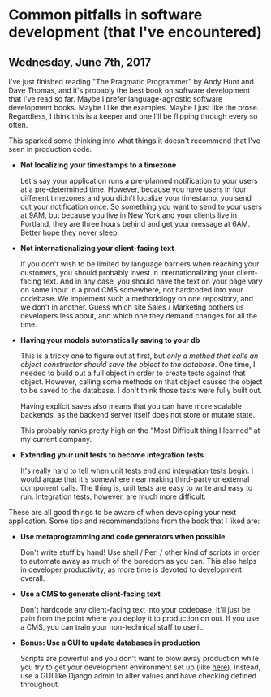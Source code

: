 # Common pitfalls in software development (that I've encountered)

## Wednesday, June 7th, 2017

I've just finished reading "The Pragmatic Programmer" by Andy Hunt and Dave Thomas, and it's probably the best book on software development that I've read so far. Maybe I prefer language-agnostic software development books. Maybe I like the examples. Maybe I just like the prose. Regardless, I think this is a keeper and one I'll be flipping through every so often.

This sparked some thinking into what things it doesn't recommend that I've seen in production code.

- **Not localizing your timestamps to a timezone**

  Let's say your application runs a pre-planned notification to your users at a pre-determined time. However, because you have users in four different timezones and you didn't localize your timestamp, you send out your notification once. So something you want to send to your users at 9AM, but because you live in New York and your clients live in Portland, they are three hours behind and get your message at 6AM. Better hope they never sleep.

- **Not internationalizing your client-facing text**

  If you don't wish to be limited by language barriers when reaching your customers, you should probably invest in internationalizing your client-facing text. And in any case, you should have the text on your page vary on some input in a prod CMS somewhere, not hardcoded into your codebase. We implement such a methodology on one repository, and we don't in another. Guess which site Sales / Marketing bothers us developers less about, and which one they demand changes for all the time.

- **Having your models automatically saving to your db**

  This is a tricky one to figure out at first, but *only a method that calls an object constructor should save the object to the database*. One time, I needed to build out a full object in order to create tests against that object. However, calling some methods on that object caused the object to be saved to the database. I don't think those tests were fully built out.

  Having explicit saves also means that you can have more scalable backends, as the backend server itself does not store or mutate state.

  This probably ranks pretty high on the "Most Difficult thing I learned" at my current company.

- **Extending your unit tests to become integration tests**

  It's really hard to tell when unit tests end and integration tests begin. I would argue that it's somewhere near making third-party or external component calls. The thing is, unit tests are easy to write and easy to run. Integration tests, however, are much more difficult.

These are all good things to be aware of when developing your next application. Some tips and recommendations from the book that I liked are:

- **Use metaprogramming and code generators when possible**

  Don't write stuff by hand! Use shell / Perl / other kind of scripts in order to automate away as much of the boredom as you can. This also helps in developer productivity, as more time is devoted to development overall.

- **Use a CMS to generate client-facing text**

  Don't hardcode any client-facing text into your codebase. It'll just be pain from the point where you deploy it to production on out. If you use a CMS, you can train your non-technical staff to use it.

- **Bonus: Use a GUI to update databases in production**

  Scripts are powerful and you don't want to blow away production while you try to get your development environment set up (like [here](https://www.reddit.com/r/cscareerquestions/comments/6ez8ag/accidentally_destroyed_production_database_on/)). Instead, use a GUI like Django admin to alter values and have checking defined throughout.
